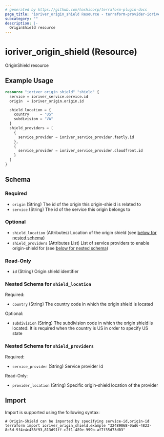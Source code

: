 ```yaml
---
# generated by https://github.com/hashicorp/terraform-plugin-docs
page_title: "ioriver_origin_shield Resource - terraform-provider-ioriver"
subcategory: ""
description: |-
  OriginShield resource
---
```


# ioriver_origin_shield (Resource)

OriginShield resource

## Example Usage

```terraform
resource "ioriver_origin_shield" "shield" {
  service = ioriver_service.service.id
  origin  = ioriver_origin.origin.id

  shield_location = {
    country     = "US"
    subdivision = "VA"
  }
  shield_providers = [
    {
      service_provider = ioriver_service_provider.fastly.id
    },
    {
      service_provider = ioriver_service_provider.cloudfront.id
    }
  ]
}
```

<!-- schema generated by tfplugindocs -->
## Schema

### Required

- `origin` (String) The id of the origin this origin-shield is related to
- `service` (String) The id of the service this origin belongs to

### Optional

- `shield_location` (Attributes) Location of the origin shield (see [below for nested schema](#nestedatt--shield_location))
- `shield_providers` (Attributes List) List of service providers to enable origin-shield for (see [below for nested schema](#nestedatt--shield_providers))

### Read-Only

- `id` (String) Origin shield identifier

<a id="nestedatt--shield_location"></a>
### Nested Schema for `shield_location`

Required:

- `country` (String) The country code in which the origin shield is located

Optional:

- `subdivision` (String) The subdivision code in which the origin shield is located. It is required when the country is US in order to specify US state


<a id="nestedatt--shield_providers"></a>
### Nested Schema for `shield_providers`

Required:

- `service_provider` (String) Service provider Id

Read-Only:

- `provider_location` (String) Specific origin-shield location of the provider

## Import

Import is supported using the following syntax:

```shell
# Origin-Shield can be imported by specifying service-id,origin-id
terraform import ioriver_origin_shield.example "32489068-0ad6-4823-8c5d-9f4e4c458f93,813d91ff-c2f1-489e-999b-af7f35d73d03"
```
